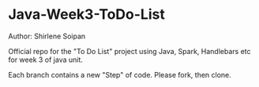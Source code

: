 # Java-Week3-ToDo-List

Author: Shirlene Soipan

Official repo for the "To Do List" project using Java, Spark, Handlebars etc for week 3 of java unit.

Each branch contains a new "Step" of code. Please fork, then clone.
